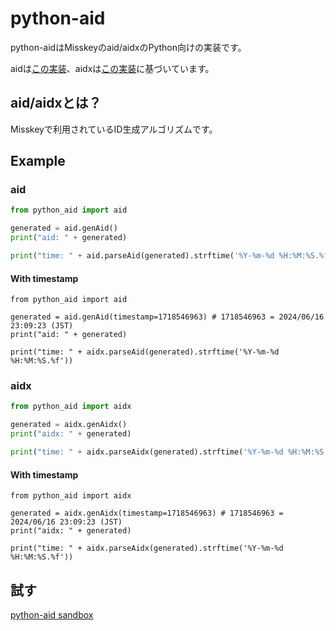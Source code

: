 # python-aid
python-aidはMisskeyのaid/aidxのPython向けの実装です。

aidは[この実装](https://github.com/misskey-dev/misskey/blob/c1514ce91dc08481a092a789ee37da546cdb4583/packages/backend/src/misc/id/aid.ts)、aidxは[この実装](https://github.com/misskey-dev/misskey/blob/c1514ce91dc08481a092a789ee37da546cdb4583/packages/backend/src/misc/id/aidx.ts)に基づいています。

## aid/aidxとは？
Misskeyで利用されているID生成アルゴリズムです。

## Example
### aid
```python
from python_aid import aid

generated = aid.genAid()
print("aid: " + generated)

print("time: " + aid.parseAid(generated).strftime('%Y-%m-%d %H:%M:%S.%f'))
```
#### With timestamp
```
from python_aid import aid

generated = aid.genAid(timestamp=1718546963) # 1718546963 = 2024/06/16 23:09:23 (JST)
print("aid: " + generated)

print("time: " + aidx.parseAid(generated).strftime('%Y-%m-%d %H:%M:%S.%f'))
```
### aidx
```python
from python_aid import aidx

generated = aidx.genAidx()
print("aidx: " + generated)

print("time: " + aidx.parseAidx(generated).strftime('%Y-%m-%d %H:%M:%S.%f'))
```
#### With timestamp
```
from python_aid import aidx

generated = aidx.genAidx(timestamp=1718546963) # 1718546963 = 2024/06/16 23:09:23 (JST)
print("aidx: " + generated)

print("time: " + aidx.parseAidx(generated).strftime('%Y-%m-%d %H:%M:%S.%f'))
```
## 試す
[python-aid sandbox](https://codepiece.pages.dev/?state=N4Igxg9gJgpiBcIBmAnCBbABABwJ4BcALCAOwH0BDASykyvWwhX02qgA8AdE7gcxhIwUFfDFoBeVjXYA6fiQCC0gBQBKbthRUS%2BZZxBt28TPswBqTPKEix6niU3bd%2B%2FPRjHTFwzOwUUAZxglDmUrYVEoVRl%2FfBQkV3QYZQByAFIATQBaVPRs2lSACXhUgFligGUZVKRk1VUQABoQXzAAawp%2BfwQAbWaCYhJMthAAXSb8P358BBAYqAgAV2mm%2BYB3EgAbCAooLvhukYBfIA%3D%3D)
